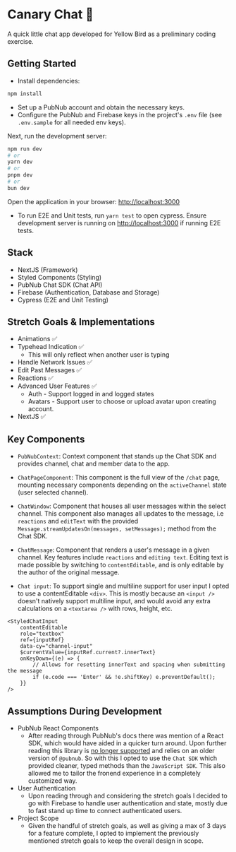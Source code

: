 
# Canary Chat 🐤

A quick little chat app developed for Yellow Bird as a preliminary coding exercise. 


## Getting Started

- Install dependencies:

```bash
npm install
```
- Set up a PubNub account and obtain the necessary keys.
- Configure the PubNub and Firebase keys in the project's `.env` file (see `.env.sample` for all needed env keys).


Next, run the development server:

```bash
npm run dev
# or
yarn dev
# or
pnpm dev
# or
bun dev
```

Open the application in your browser: [http://localhost:3000](http://localhost:3000)

- To run E2E and Unit tests, run `yarn test` to open cypress. Ensure development server is running on [http://localhost:3000](http://localhost:3000) if running E2E tests.

## Stack

- NextJS (Framework)
- Styled Components (Styling)
- PubNub Chat SDK (Chat API)
- Firebase (Authentication, Database and Storage)
- Cypress (E2E and Unit Testing)

## Stretch Goals & Implementations
- Animations ✅
- Typehead Indication ✅
  - This will only reflect when another user is typing
- Handle Network Issues ✅
- Edit Past Messages ✅
- Reactions ✅
- Advanced User Features ✅
  - Auth - Support logged in and logged states
  - Avatars - Support user to choose or upload avatar upon creating account.
- NextJS ✅

## Key Components
- `PubNubContext`: Context component that stands up the Chat SDK and provides channel, chat and member data to the app.

- `ChatPageComponent`: This component is the full view of the `/chat` page, mounting necessary components depending on the `activeChannel` state (user selected channel).

- `ChatWindow`: Component that houses all user messages within the select channel. This component also manages all updates to the message, i.e `reactions` and `editText` with the provided `Message.streamUpdatesOn(messages, setMessages);` method from the Chat SDK.

- `ChatMessage`: Component that renders a user's message in a given channel. Key features include `reactions` and `editing text`. Editing text is made possible by switching to `contentEditable`, and is only editable by the author of the original message.


- `Chat input`: To support single and multiline support for user input I opted to use a contentEditable `<div>`. This is mostly because an `<input />` doesn't natively support multiline input, and would avoid any extra calculations on a `<textarea />` with rows, height, etc.

```tsx
<StyledChatInput
    contentEditable
    role="textbox"
    ref={inputRef}
    data-cy="channel-input"
    $currentValue={inputRef.current?.innerText}
    onKeyDown={(e) => {
        // Allows for resetting innerText and spacing when submitting the message
        if (e.code === 'Enter' && !e.shiftKey) e.preventDefault();
    }}
/>
  ```


## Assumptions During Development
- PubNub React Components
  - After reading through PubNub's docs there was mention of a React SDK, which would have aided in a quicker turn around. Upon further reading this library is [no longer supported](https://www.pubnub.com/docs/sdks/react) and relies on an older version of `@pubnub`. So with this I opted to use the `Chat SDK` which provided cleaner, typed methods than the `JavaScript SDK`. This also allowed me to tailor the fronend experience in a completely customized way.
- User Authentication
  - Upon reading through and considering the stretch goals I decided to go with Firebase to handle user authentication and state, mostly due to fast stand up time to connect authenticated users.
- Project Scope
  - Given the handful of stretch goals, as well as giving a max of 3 days for a feature complete, I opted to implement the previously mentioned stretch goals to keep the overall design in scope. 
